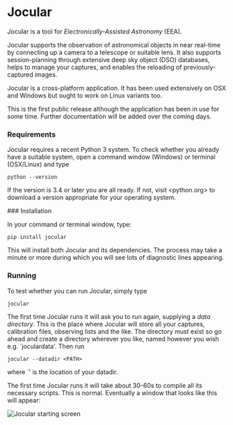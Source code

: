 # Jocular

Jocular is a tool for *Electronically-Assisted Astronomy* (EEA).

Jocular supports the observation of astronomical objects in near real-time by connecting up a camera to a telescope or suitable lens. It also supports session-planning through extensive deep sky object (DSO) databases, helps to manage your captures, and
enables the reloading of previously-captured images.

Jocular is a cross-platform application. It has been used extensively on OSX and Windows but ought to work on Linux variants too. 

This is the first public release although the application has been in use for some time. Further documentation will be added over the coming days.

### Requirements

Jocular requires a recent Python 3 system. To check whether you already have a suitable system, open a command window (Windows) or terminal (OSX/Linux) and type

	python --version

If the version is 3.4 or later you are all ready. If not, visit <python.org> to download a version appropriate for your operating system.

### Installation

In your command or terminal window, type:

	pip install jocular

This will install both Jocular and its dependencies. The process may take a minute or more during which you will see lots of diagnostic lines appearing.

### Running

To test whether you can run Jocular, simply type

	jocular

The first time Jocular runs it will ask you to run again, supplying a *data directory*. This is the place where Jocular will store all your captures, calibration files, observing lists and the like. The directory must exist so go ahead and create a directory wherever you like, named however you wish e.g. `joculardata'. Then run 

	jocular --datadir <PATH>

where `<PATH>' is the location of your datadir.

The first time Jocular runs it will take about 30-60s to compile all its necessary scripts. This is normal. Eventually a window that looks like this will appear:

![Jocular starting screen](images/startup_screen.jpg)





